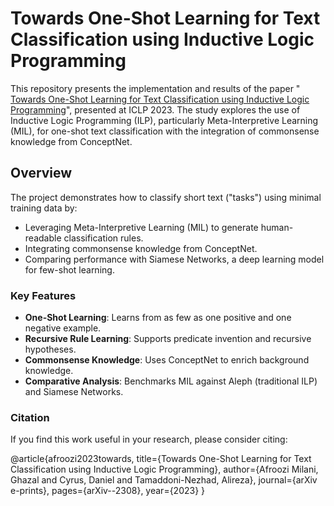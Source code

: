 # Towards One-Shot Learning for Text Classification using Inductive Logic Programming
This repository presents the implementation and results of the paper "<a href="https://arxiv.org/abs/2308.15885"> Towards One-Shot Learning for Text Classification using Inductive Logic Programming</a>",  presented at ICLP 2023. The study explores the use of Inductive Logic Programming (ILP), particularly Meta-Interpretive Learning (MIL), for one-shot text classification with the integration of commonsense knowledge from ConceptNet.

## Overview
The project demonstrates how to classify short text ("tasks") using minimal training data by:
- Leveraging Meta-Interpretive Learning (MIL) to generate human-readable classification rules.
- Integrating commonsense knowledge from ConceptNet.
- Comparing performance with Siamese Networks, a deep learning model for few-shot learning.

### Key Features
- **One-Shot Learning**: Learns from as few as one positive and one negative example.
- **Recursive Rule Learning**: Supports predicate invention and recursive hypotheses.
- **Commonsense Knowledge**: Uses ConceptNet to enrich background knowledge.
- **Comparative Analysis**: Benchmarks MIL against Aleph (traditional ILP) and Siamese Networks.

### Citation

If you find this work useful in your research, please consider citing:

@article{afroozi2023towards,
  title={Towards One-Shot Learning for Text Classification using Inductive Logic Programming},
  author={Afroozi Milani, Ghazal and Cyrus, Daniel and Tamaddoni-Nezhad, Alireza},
  journal={arXiv e-prints},
  pages={arXiv--2308},
  year={2023}
}


